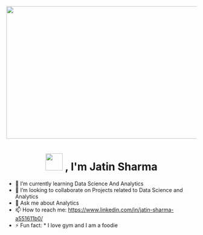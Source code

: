  <img src="https://lh3.googleusercontent.com/tBdpfNJQJWFrag_qq2SnPaSSFlCGhTSlmb9aEi1zJlMdUjqlf2OTrrZ2zQdbpJjOTKgwNXzkKcYbhOfc3j51oWmOD8q3sqvo2qUMQNG1" width="900" height="350">
 
# <h1 align = "center"> <img src="https://media3.giphy.com/media/v1.Y2lkPTc5MGI3NjExNjlmOWRjYWNiZjJhNDZlZWFhNWY3NmRkYzUwM2E3M2I1ZGVkY2EwYiZlcD12MV9pbnRlcm5hbF9naWZzX2dpZklkJmN0PWc/MPxg9U887PS0B8XT4J/giphy.gif" width="45" height="45"> ,       I'm Jatin Sharma </h1>


- 🌱 I’m currently learning Data Science And Analytics
- 👯 I’m looking to collaborate on Projects related to Data Science and Analytics
- 💬 Ask me about Analytics
- 📫 How to reach me: https://www.linkedin.com/in/jatin-sharma-a551611b0/
- ⚡ Fun fact: * I love gym and I am a foodie

